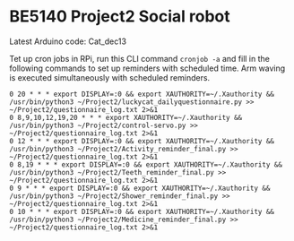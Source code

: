 # BE5140 Project2 Social robot

Latest Arduino code: Cat_dec13

Tet up cron jobs in RPi, run this CLI command `cronjob -a` and fill in the following commands to set up reminders with scheduled time. Arm waving is executed simultaneously with scheduled reminders.
```
0 20 * * * export DISPLAY=:0 && export XAUTHORITY=~/.Xauthority && /usr/bin/python3 ~/Project2/luckycat_dailyquestionnaire.py >> ~/Project2/questionnaire_log.txt 2>&1
0 8,9,10,12,19,20 * * * export XAUTHORITY=~/.Xauthority && /usr/bin/python3 ~/Project2/control-servo.py >> ~/Project2/questionnaire_log.txt 2>&1
0 12 * * * export DISPLAY=:0 && export XAUTHORITY=~/.Xauthority && /usr/bin/python3 ~/Project2/Activity_reminder_final.py >> ~/Project2/questionnaire_log.txt 2>&1
0 8,19 * * * export DISPLAY=:0 && export XAUTHORITY=~/.Xauthority && /usr/bin/python3 ~/Project2/Teeth_reminder_final.py >> ~/Project2/questionnaire_log.txt 2>&1
0 9 * * * export DISPLAY=:0 && export XAUTHORITY=~/.Xauthority && /usr/bin/python3 ~/Project2/Shower_reminder_final.py >> ~/Project2/questionnaire_log.txt 2>&1
0 10 * * * export DISPLAY=:0 && export XAUTHORITY=~/.Xauthority && /usr/bin/python3 ~/Project2/Medicine_reminder_final.py >> ~/Project2/questionnaire_log.txt 2>&1
```
